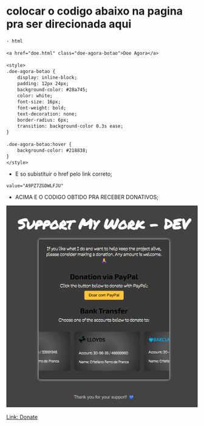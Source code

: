 # colocar o codigo abaixo na pagina pra ser direcionada aqui

```
- html

<a href="doe.html" class="doe-agora-botao">Doe Agora</a>

<style>
.doe-agora-botao {
    display: inline-block;
    padding: 12px 24px;
    background-color: #28a745;
    color: white;
    font-size: 16px;
    font-weight: bold;
    text-decoration: none;
    border-radius: 6px;
    transition: background-color 0.3s ease;
}

.doe-agora-botao:hover {
    background-color: #218838;
}
</style>

```

- E so  subistituir o href pelo link correto;

```
value="A9PZ7ZGDWLFJU"
```

- ACIMA E O CODIGO OBTIDO PRA RECEBER DONATIVOS;

![alt text](<Screenshot 2025-07-31 222030.png>)

[Link: Donate](https://donates.vercel.app/)
